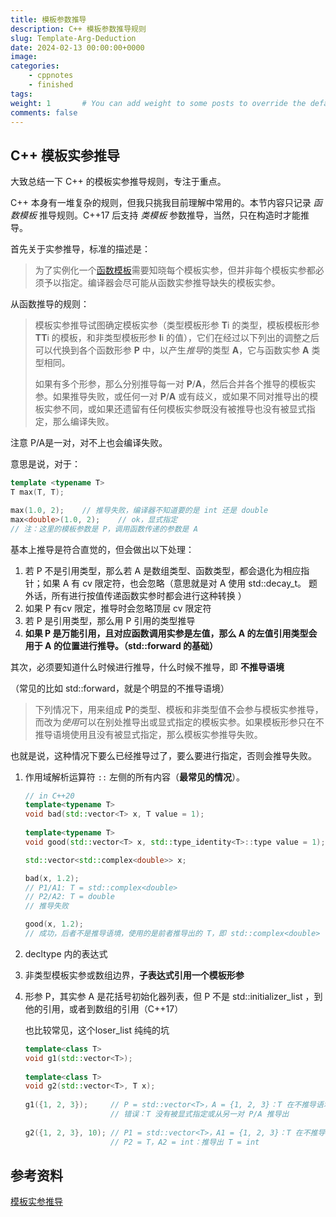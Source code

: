 ```yaml
---
title: 模板参数推导 
description: C++ 模板参数推导规则
slug: Template-Arg-Deduction
date: 2024-02-13 00:00:00+0000
image: 
categories:
    - cppnotes
    - finished
tags: 
weight: 1       # You can add weight to some posts to override the default sorting (date descending)
comments: false
---
```


## C++ 模板实参推导

大致总结一下 C++ 的模板实参推导规则，专注于重点。

C++ 本身有一堆复杂的规则，但我只挑我目前理解中常用的。本节内容只记录 *函数模板* 推导规则。C++17 后支持 *类模板* 参数推导，当然，只在构造时才能推导。

首先关于实参推导，标准的描述是：

> 为了实例化一个[函数模板](https://zh.cppreference.com/w/cpp/language/function_template)需要知晓每个模板实参，但并非每个模板实参都必须予以指定。编译器会尽可能从函数实参推导缺失的模板实参。

从函数推导的规则：

> 模板实参推导试图确定模板实参（类型模板形参 **T**i 的类型，模板模板形参 **TT**i 的模板，和非类型模板形参 **I**i 的值），它们在经过以下列出的调整之后可以代换到各个函数形参 **P** 中，以产生*推导*的类型 **A**，它与函数实参 **A** 类型相同。
>
> 如果有多个形参，那么分别推导每一对 **P**/**A**，然后合并各个推导的模板实参。如果推导失败，或任何一对 **P**/**A** 或有歧义，或如果不同对推导出的模板实参不同，或如果还遗留有任何模板实参既没有被推导也没有被显式指定，那么编译失败。

注意 P/A是一对，对不上也会编译失败。

意思是说，对于：

```cpp
template <typename T>
T max(T, T);

max(1.0, 2);	// 推导失败，编译器不知道要的是 int 还是 double
max<double>(1.0, 2);	// ok，显式指定
// 注：这里的模板参数是 P，调用函数传递的参数是 A
```

基本上推导是符合直觉的，但会做出以下处理：

1. 若 P 不是引用类型，那么若 A 是数组类型、函数类型，都会退化为相应指针；如果 A 有 cv 限定符，也会忽略（意思就是对 A 使用 std::decay_t。 题外话，所有进行按值传递函数实参时都会进行这种转换 ）
2. 如果 P 有cv 限定，推导时会忽略顶层 cv 限定符
3. 若 P 是引用类型，那么用 P 引用的类型推导
4. **如果 P 是万能引用，且对应函数调用实参是左值，那么 A 的左值引用类型会用于 A 的位置进行推导。（std::forward 的基础）**



其次，必须要知道什么时候进行推导，什么时候不推导，即 **不推导语境**

（常见的比如 std::forward，就是个明显的不推导语境）

> 下列情况下，用来组成 **P**的类型、模板和非类型值不会参与模板实参推导，而改为*使用*可以在别处推导出或显式指定的模板实参。如果模板形参只在不推导语境使用且没有被显式指定，那么模板实参推导失败。

也就是说，这种情况下要么已经推导过了，要么要进行指定，否则会推导失败。

1. 作用域解析运算符 `::` 左侧的所有内容（**最常见的情况**）。

   ```cpp
   // in C++20
   template<typename T>
   void bad(std::vector<T> x, T value = 1);
    
   template<typename T>
   void good(std::vector<T> x, std::type_identity<T>::type value = 1);
   
   std::vector<std::complex<double>> x;
   
   bad(x, 1.2);
   // P1/A1: T = std::complex<double>
   // P2/A2: T = double
   // 推导失败
   
   good(x, 1.2);
   // 成功，后者不是推导语境，使用的是前者推导出的 T，即 std::complex<double>
   ```

2. decltype 内的表达式

3. 非类型模板实参或数组边界，**子表达式引用一个模板形参**

4. 形参 P，其实参 A 是花括号初始化器列表，但 P 不是 std::initializer_list ，到他的引用，或者到数组的引用（C++17）

   也比较常见，这个loser_list 纯纯的坑

   ```cpp
   template<class T>
   void g1(std::vector<T>);
    
   template<class T>
   void g2(std::vector<T>, T x);
    
   g1({1, 2, 3});     // P = std::vector<T>，A = {1, 2, 3}：T 在不推导语境中
                      // 错误：T 没有被显式指定或从另一对 P/A 推导出
    
   g2({1, 2, 3}, 10); // P1 = std::vector<T>，A1 = {1, 2, 3}：T 在不推导语境中
                      // P2 = T，A2 = int：推导出 T = int
   ```

## 参考资料

[模板实参推导](https://zh.cppreference.com/w/cpp/language/template_argument_deduction)